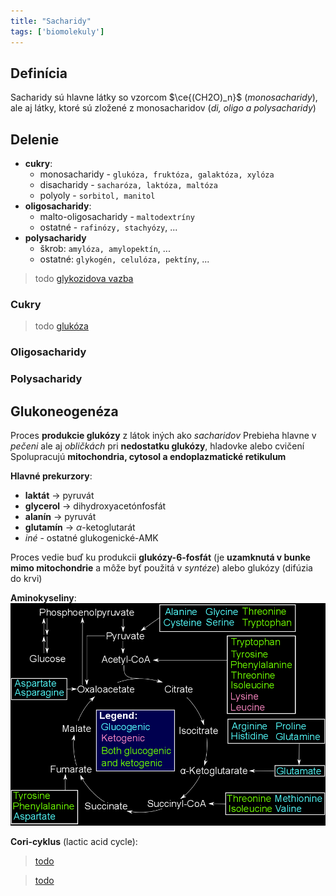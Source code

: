 ```yaml
---
title: "Sacharidy"
tags: ['biomolekuly']
---
```


## Definícia

Sacharidy sú hlavne látky so vzorcom $\ce{(CH2O)_n}$ (*monosacharidy*),
ale aj látky, ktoré sú zložené z monosacharidov (*di, oligo a polysacharidy*)

## Delenie

- **cukry**:
	- monosacharidy - `glukóza, fruktóza, galaktóza, xylóza`
	- disacharidy - `sacharóza, laktóza, maltóza`
	- polyoly - `sorbitol, manitol`
- **oligosacharidy**:
	- malto-oligosacharidy - `maltodextríny` 
	- ostatné - `rafinózy, stachyózy`, ...
- **polysacharidy**
	- škrob: `amylóza, amylopektín`, ...
	- ostatné: `glykogén, celulóza, pektíny`, ...

> todo [glykozidova vazba](https://en.wikipedia.org/wiki/Glycosidic_bond)

### Cukry

> todo [glukóza](https://en.wikipedia.org/wiki/Glucose)

### Oligosacharidy

### Polysacharidy


## Glukoneogenéza

Proces **produkcie glukózy** z látok iných ako *sacharidov*
Prebieha hlavne v *pečeni* ale aj *obličkách* pri **nedostatku glukózy**, hladovke alebo cvičení
Spolupracujú **mitochondria, cytosol a endoplazmatické retikulum**

**Hlavné prekurzory**:
- $\textbf{laktát}$ -> pyruvát
- $\textbf{glycerol}$ -> dihydroxyacetónfosfát
- $\textbf{alanín}$ -> pyruvát
- $\textbf{glutamín}$ -> $\alpha$-ketoglutarát
- *iné* - ostatné glukogenické-AMK

Proces vedie buď ku produkcii $\textbf{glukózy-6-fosfát}$ (je **uzamknutá v bunke mimo mitochondrie** a môže byť použitá v *syntéze*) alebo glukózy (difúzia do krvi)

**Aminokyseliny**:
![|600](attachments/aminokyseliny_glukoneogeneza_ketogeneza.png)

**Cori-cyklus** (lactic acid cycle):
> [todo](https://en.wikipedia.org/wiki/Cori_cycle)

> [todo](https://en.wikipedia.org/wiki/Gluconeogenesis)